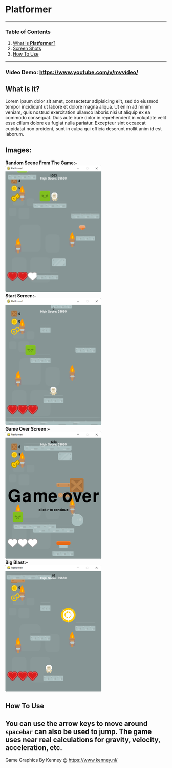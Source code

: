 # **Platformer**
---
### Table of Contents
1. [What is **Platformer**?](#what-is-it)
2. [Screen Shots](#images)
3. [How To Use](#how-to-use)
---
### **Video Demo:** https://www.youtube.com/v/myvideo/
## What is it?
Lorem ipsum dolor sit amet, consectetur adipisicing elit, sed do eiusmod tempor incididunt ut labore et dolore magna aliqua. Ut enim ad minim veniam, quis nostrud exercitation ullamco laboris nisi ut aliquip ex ea commodo consequat. Duis aute irure dolor in reprehenderit in voluptate velit esse cillum dolore eu fugiat nulla pariatur. Excepteur sint occaecat cupidatat non proident, sunt in culpa qui officia deserunt mollit anim id est laborum.
## **Images:**
**Random Scene From The Game:-**<br>
<img src="./img/ScreenShot000.png" alt="Random Scene" width="300"/><br>**Start Screen:-**<br>
<img src="./img/ScreenShot001.png" alt="Start Screen" width="300"/><br>**Game Over Screen:-**<br>
<img src="./img/ScreenShot002.png" alt="Game Over" width="300"/><br>**Big Blast:-**<br>
<img src="./img/ScreenShot003.png" alt="Bomb Blast" width="300"/><br>
## How To Use
You can use the arrow keys to move around `spacebar` can also be used to jump.
The game uses near real calculations for gravity, velocity, acceleration, etc.
---
Game Graphics By Kenney @ https://www.kenney.nl/
